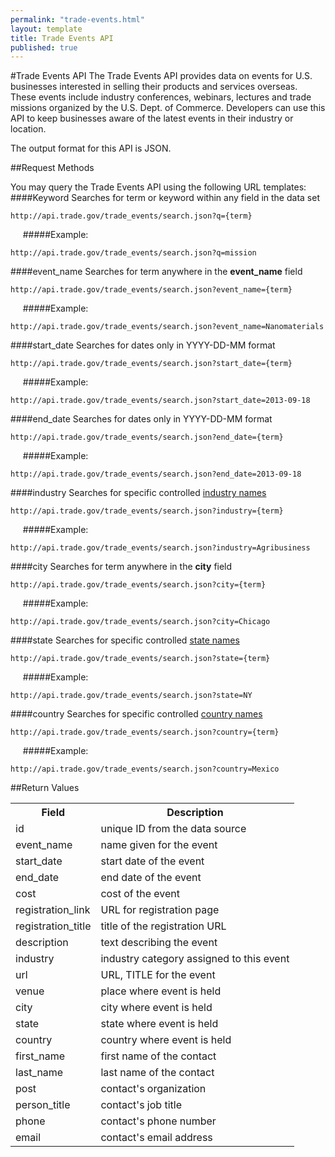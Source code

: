 ```yaml
---
permalink: "trade-events.html"
layout: template
title: Trade Events API
published: true
---
```


#Trade Events API
The Trade Events API provides data on events for U.S. businesses interested in selling their products and services overseas.  These events include industry conferences, webinars, lectures and trade missions organized by the U.S. Dept. of Commerce. Developers can use this API to keep businesses aware of the latest events in their industry or location.

The output format for this API is JSON.

##Request Methods

You may query the Trade Events API using the following URL templates:
####Keyword
Searches for term or keyword within any field in the data set

    http://api.trade.gov/trade_events/search.json?q={term}

&nbsp;&nbsp;&nbsp;&nbsp;&nbsp;#####Example:

    http://api.trade.gov/trade_events/search.json?q=mission
    
####event_name
Searches for term anywhere in the **event_name** field

    http://api.trade.gov/trade_events/search.json?event_name={term}

&nbsp;&nbsp;&nbsp;&nbsp;&nbsp;#####Example:

    http://api.trade.gov/trade_events/search.json?event_name=Nanomaterials
####start_date
Searches for dates only in YYYY-DD-MM format

    http://api.trade.gov/trade_events/search.json?start_date={term}

&nbsp;&nbsp;&nbsp;&nbsp;&nbsp;#####Example:

    http://api.trade.gov/trade_events/search.json?start_date=2013-09-18
####end_date
Searches for dates only in YYYY-DD-MM format

    http://api.trade.gov/trade_events/search.json?end_date={term}

&nbsp;&nbsp;&nbsp;&nbsp;&nbsp;#####Example:

    http://api.trade.gov/trade_events/search.json?end_date=2013-09-18
####industry
Searches for specific controlled [industry names](/industry-list.html)

    http://api.trade.gov/trade_events/search.json?industry={term}

&nbsp;&nbsp;&nbsp;&nbsp;&nbsp;#####Example:

    http://api.trade.gov/trade_events/search.json?industry=Agribusiness
####city
Searches for term anywhere in the **city** field

    http://api.trade.gov/trade_events/search.json?city={term}

&nbsp;&nbsp;&nbsp;&nbsp;&nbsp;#####Example:

    http://api.trade.gov/trade_events/search.json?city=Chicago
####state
Searches for specific controlled [state names](/state-list.html)

    http://api.trade.gov/trade_events/search.json?state={term}

&nbsp;&nbsp;&nbsp;&nbsp;&nbsp;#####Example:

    http://api.trade.gov/trade_events/search.json?state=NY
####country
Searches for specific controlled [country names](/country-list.html)

    http://api.trade.gov/trade_events/search.json?country={term}

&nbsp;&nbsp;&nbsp;&nbsp;&nbsp;#####Example:

    http://api.trade.gov/trade_events/search.json?country=Mexico
    
##Return Values
<table border="0">
<tr>
<th>Field</th>
<th>Description</th>
</tr>

<tr>
<td>id</td>
<td>unique ID from the data source</td>
</tr>

<tr>
<td>event_name</td>
<td>name given for the event</td>
</tr>

<tr>
<td>start_date</td>
<td>start date of the event</td>
</tr>

<tr>
<td>end_date</td>
<td>end date of the event</td>
</tr>

<tr>
<td>cost</td>
<td>cost of the event</td>
</tr>

<tr>
<td>registration_link</td>
<td>URL for registration page</td>
</tr>

<tr>
<td>registration_title</td>
<td>title of the registration URL</td>
</tr>

<tr>
<td>description</td>
<td>text describing the event</td>
</tr>

<tr>
<td>industry</td>
<td>industry category assigned to this event</td>
</tr>

<tr>
<td>url</td>
<td>URL, TITLE for the event</td>
</tr>

<tr>
<td>venue</td>
<td>place where event is held</td>
</tr>

<tr>
<td>city</td>
<td>city where event is held</td>
</tr>

<tr>
<td>state</td>
<td>state where event is held</td>
</tr>

<tr>
<td>country</td>
<td>country where event is held</td>
</tr>

<tr>
<td>first_name</td>
<td>first name of the contact</td>
</tr>

<tr>
<td>last_name</td>
<td>last name of the contact</td>
</tr>

<tr>
<td>post</td>
<td>contact's organization</td>
</tr>

<tr>
<td>person_title</td>
<td>contact's job title</td>
</tr>

<tr>
<td>phone</td>
<td>contact's phone number</td>
</tr>

<tr>
<td>email</td>
<td>contact's email address</td>
</tr>

</table>